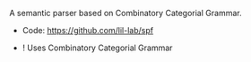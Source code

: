 A semantic parser based on Combinatory Categorial Grammar.

* Code: https://github.com/lil-lab/spf

+ ! Uses Combinatory Categorial Grammar

